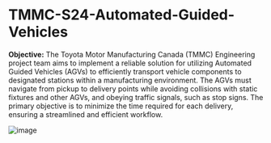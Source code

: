 # TMMC-S24-Automated-Guided-Vehicles

**Objective:**
The Toyota Motor Manufacturing Canada (TMMC) Engineering project team aims to implement a reliable solution for utilizing Automated Guided Vehicles (AGVs) to efficiently transport vehicle components to designated stations within a manufacturing environment. The AGVs must navigate from pickup to delivery points while avoiding collisions with static fixtures and other AGVs, and obeying traffic signals, such as stop signs. The primary objective is to minimize the time required for each delivery, ensuring a streamlined and efficient workflow.

![image](https://github.com/Jenneva-Li/TMMC-S24-Automated-Guided-Vehicles/assets/164729882/3073d63b-bb8b-4f06-9154-10cced951ddf)
